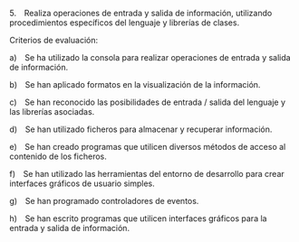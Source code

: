 5. Realiza operaciones de entrada y salida de información, utilizando procedimientos específicos del lenguaje y librerías de clases.

Criterios de evaluación:

a) Se ha utilizado la consola para realizar operaciones de entrada y salida de información.

b) Se han aplicado formatos en la visualización de la información.

c) Se han reconocido las posibilidades de entrada / salida del lenguaje y las librerías asociadas.

d) Se han utilizado ficheros para almacenar y recuperar información.

e) Se han creado programas que utilicen diversos métodos de acceso al contenido de los ficheros.

f) Se han utilizado las herramientas del entorno de desarrollo para crear interfaces gráficos de usuario simples.

g) Se han programado controladores de eventos.

h) Se han escrito programas que utilicen interfaces gráficos para la entrada y salida de información.



